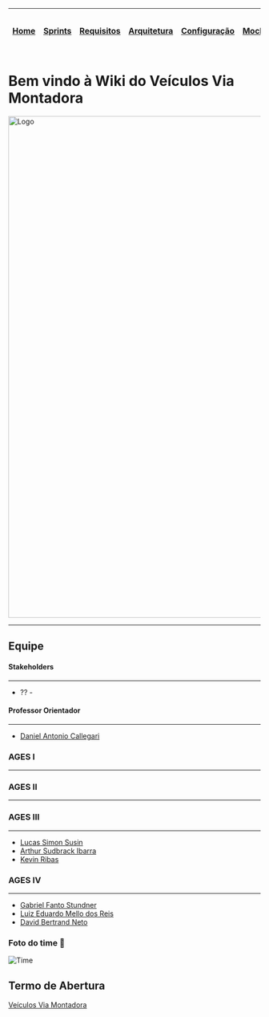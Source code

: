 |[Home](home)|[Sprints](sprints)|[Requisitos](requisitos)|[Arquitetura](arquitetura)|[Configuração](configuracao)|[Mockups](mockups)|[Banco de Dados](banco_dados)|[Instalação](instalacao)|[Gerência de Projeto](Gerenciamento do Projeto)|[Horários Disponiveis](horarios)|
|---|---|---|---|---|---|---|---|---|---|

# Bem vindo à Wiki do Veículos Via Montadora

<img src="" alt="Logo" width="1000">

------------------------------------------



## Equipe

#### Stakeholders
------------------------------------------
 * ?? - *<??>*

#### Professor Orientador
------------------------------------------
 * <td><a href="https://tools.ages.pucrs.br/daniel.callegari">Daniel Antonio Callegari</a></td>

### AGES I
------------------------------------------


### AGES II
------------------------------------------


### AGES III
------------------------------------------
 * <td><a href="https://tools.ages.pucrs.br/lucas.susin">Lucas Simon Susin</a></td>
 * <td><a href="https://tools.ages.pucrs.br/arthur.ibarra">Arthur Sudbrack Ibarra</a></td>
 * <td><a href="https://tools.ages.pucrs.br/kevin.ribas">Kevin Ribas</a></td>

### AGES IV
------------------------------------------
 * <td><a href="https://tools.ages.pucrs.br/gabriel.stundner">Gabriel Fanto Stundner</a></td>
 * <td><a href="https://tools.ages.pucrs.br/luiz.reis">Luiz Eduardo Mello dos Reis</a></td>
 * <td><a href="https://tools.ages.pucrs.br/@david.neto">David Bertrand Neto</a></td>


### Foto do time :100: 
![Time](resources/images/???)

## Termo de Abertura
<td><a href="??">Veículos Via Montadora</a></td>
